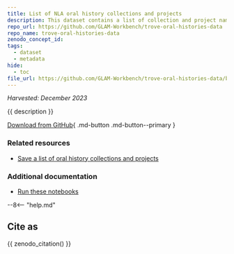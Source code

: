 ```yaml
---
title: List of NLA oral history collections and projects
description: This dataset contains a list of collection and project names extracted from the metadata of oral histories held by the NLA. The metadata was harvested from Trove and includes details of both digitised, and not digitised, oral histories.
repo_url: https://github.com/GLAM-Workbench/trove-oral-histories-data
repo_name: trove-oral-histories-data
zenodo_concept_id: 
tags:
  - dataset
  - metadata
hide:
  - toc
file_url: https://github.com/GLAM-Workbench/trove-oral-histories-data/blob/main/trove-oral-history-series.txt
---
```


*Harvested: December 2023*

{{ description }}

[Download from GitHub]({{file_url}}){ .md-button .md-button--primary }

### Related resources

* [Save a list of oral history collections and projects](save-series.md)


### Additional documentation

* [Run these notebooks](../#run-these-notebooks)

--8<-- "help.md"

## Cite as

{{ zenodo_citation() }}
